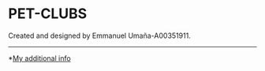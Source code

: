 # PET-CLUBS

Created and designed by Emmanuel Umaña-A00351911.
___

 *[My additional info](https://github.com/idkwhattoputkk)